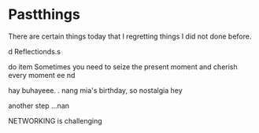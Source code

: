# Pastthings

There are certain things today that I regretting things I did not done before.

d
Reflectionds.s


do item
Sometimes you need to seize the present moment and cherish every moment ee
nd

hay buhayeee.
.
nang mia's birthday, so nostalgia
hey


another step ...nan

NETWORKING is challenging 
